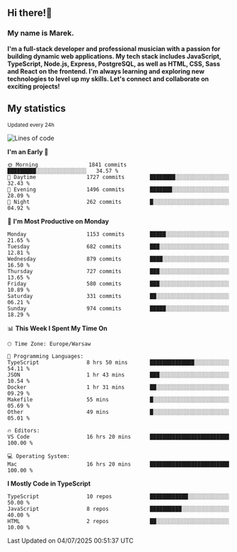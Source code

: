 ## Hi there!👋 ##
### My name is Marek. ###

**I'm a full-stack developer and professional musician with a passion for building dynamic web applications. My tech stack includes JavaScript, TypeScript, Node.js, Express, PostgreSQL, as well as HTML, CSS, Sass and React on the frontend. I'm always learning and exploring new technologies to level up my skills. Let's connect and collaborate on exciting projects!**

## My statistics ##
<sub>Updated every 24h</sub>
<!--START_SECTION:waka-->
![Lines of code](https://img.shields.io/badge/From%20Hello%20World%20I%27ve%20Written-622.0%20thousand%20lines%20of%20code-blue)

**I'm an Early 🐤** 

```text
🌞 Morning                1841 commits        █████████░░░░░░░░░░░░░░░░   34.57 % 
🌆 Daytime                1727 commits        ████████░░░░░░░░░░░░░░░░░   32.43 % 
🌃 Evening                1496 commits        ███████░░░░░░░░░░░░░░░░░░   28.09 % 
🌙 Night                  262 commits         █░░░░░░░░░░░░░░░░░░░░░░░░   04.92 % 
```
📅 **I'm Most Productive on Monday** 

```text
Monday                   1153 commits        █████░░░░░░░░░░░░░░░░░░░░   21.65 % 
Tuesday                  682 commits         ███░░░░░░░░░░░░░░░░░░░░░░   12.81 % 
Wednesday                879 commits         ████░░░░░░░░░░░░░░░░░░░░░   16.50 % 
Thursday                 727 commits         ███░░░░░░░░░░░░░░░░░░░░░░   13.65 % 
Friday                   580 commits         ███░░░░░░░░░░░░░░░░░░░░░░   10.89 % 
Saturday                 331 commits         ██░░░░░░░░░░░░░░░░░░░░░░░   06.21 % 
Sunday                   974 commits         █████░░░░░░░░░░░░░░░░░░░░   18.29 % 
```


📊 **This Week I Spent My Time On** 

```text
🕑︎ Time Zone: Europe/Warsaw

💬 Programming Languages: 
TypeScript               8 hrs 50 mins       ██████████████░░░░░░░░░░░   54.11 % 
JSON                     1 hr 43 mins        ███░░░░░░░░░░░░░░░░░░░░░░   10.54 % 
Docker                   1 hr 31 mins        ██░░░░░░░░░░░░░░░░░░░░░░░   09.29 % 
Makefile                 55 mins             █░░░░░░░░░░░░░░░░░░░░░░░░   05.69 % 
Other                    49 mins             █░░░░░░░░░░░░░░░░░░░░░░░░   05.01 % 

🔥 Editors: 
VS Code                  16 hrs 20 mins      █████████████████████████   100.00 % 

💻 Operating System: 
Mac                      16 hrs 20 mins      █████████████████████████   100.00 % 
```

**I Mostly Code in TypeScript** 

```text
TypeScript               10 repos            ████████████░░░░░░░░░░░░░   50.00 % 
JavaScript               8 repos             ██████████░░░░░░░░░░░░░░░   40.00 % 
HTML                     2 repos             ██░░░░░░░░░░░░░░░░░░░░░░░   10.00 % 
```




 Last Updated on 04/07/2025 00:51:37 UTC
<!--END_SECTION:waka-->

<!--
**MarekSax/MarekSax** is a ✨ _special_ ✨ repository because its `README.md` (this file) appears on your GitHub profile.

Here are some ideas to get you started:

- 🔭 I’m currently working on ...
- 🌱 I’m currently learning ...
- 👯 I’m looking to collaborate on ...
- 🤔 I’m looking for help with ...
- 💬 Ask me about ...
- 📫 How to reach me: ...
- 😄 Pronouns: ...
- ⚡ Fun fact: ...
-->
